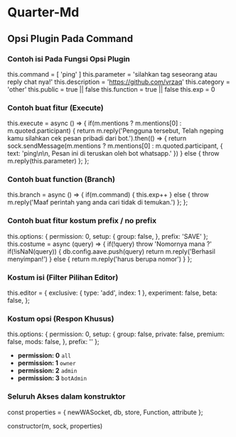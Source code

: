 # Quarter-Md
## Opsi Plugin Pada Command

### Contoh isi Pada Fungsi Opsi Plugin
this.command = [ 'ping' ]
this.parameter = 'silahkan tag seseorang atau reply chat nya!'
this.description = 'https://github.com/vrzaq'
this.category = 'other'
this.public = true || false
this.function = true || false
this.exp = 0

### Contoh buat fitur (Execute)
this.execute = async () => {
    if(m.mentions ? m.mentions[0] : m.quoted.participant) {
        return m.reply('Pengguna tersebut, Telah ngeping kamu silahkan cek pesan pribadi dari bot.').then(() => {
        return sock.sendMessage(m.mentions ? m.mentions[0] : m.quoted.participant, { text: 'ping\n\n, Pesan ini di teruskan oleh bot whatsapp.' })
    } else {
        throw m.reply(this.parameter)
    };
};

### Contoh buat function (Branch)
this.branch = async () => {
    if(m.command) {
        this.exp++
    } else {
        throw m.reply('Maaf perintah yang anda cari tidak di temukan.')
    };
};

### Contoh buat fitur kostum prefix / no prefix
this.options: {
    permission: 0,
    setup: {
        group: false,
    },
    prefix: 'SAVE'
};
this.costume = async (query) => {
    if(!query) throw 'Nomornya mana ?'
    if(!isNaN(query)) {
        db.config.aave.push(query)
        return m.reply('Berhasil menyimpan!')
    } else {
        return m.reply('harus berupa nomor')
    }
};

### Kostum isi (Filter Pilihan Editor)
this.editor = {
    exclusive: {
        type: 'add',
        index: 1
    },
    experiment:  false,
    beta: false,
};

### Kostum opsi (Respon Khusus)
this.options: {
    permission: 0,
    setup: {
        group: false,
        private: false,
        premium: false,
        mods: false,
    },
    prefix: ''
};

- **permission: 0** `all`
- **permission: 1** `owner`
- **permission: 2** `admin`
- **permission: 3** `botAdmin`

### Seluruh Akses dalam konstruktor
const properties = { 
  newWASocket,
  db,
  store,
  Function,
  attribute
};

constructor(m, sock, properties)
